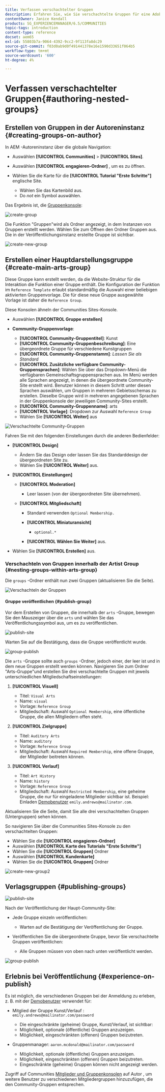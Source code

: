 ```yaml
---
title: Verfassen verschachtelter Gruppen
description: Erfahren Sie, wie Sie verschachtelte Gruppen für eine Adobe Experience Manager Communities-Site erstellen.
contentOwner: Janice Kendall
products: SG_EXPERIENCEMANAGER/6.5/COMMUNITIES
topic-tags: introduction
content-type: reference
docset: aem65
exl-id: 55803b7a-9064-4392-9cc2-9f113fa8dc29
source-git-commit: f03d0ab9d0f491441378e16e1590d33651f064b5
workflow-type: tm+mt
source-wordcount: '600'
ht-degree: 4%

---
```


# Verfassen verschachtelter Gruppen{#authoring-nested-groups}

## Erstellen von Gruppen in der Autoreninstanz {#creating-groups-on-author}

In AEM -Autoreninstanz über die globale Navigation:

* Auswählen **[!UICONTROL Communities]** > **[!UICONTROL Sites]**.
* Auswählen **[!UICONTROL engagieren-Ordner]** , um es zu öffnen.
* Wählen Sie die Karte für die **[!UICONTROL Tutorial &quot;Erste Schritte&quot;]** englische Site.

   * Wählen Sie das Kartenbild aus.
   * Do *not* ein Symbol auswählen.

Das Ergebnis ist, die [Gruppenkonsole](/help/communities/groups.md):

![create-group](assets/create-group.png)

Die Funktion &quot;Gruppen&quot;wird als Ordner angezeigt, in dem Instanzen von Gruppen erstellt werden. Wählen Sie zum Öffnen den Ordner Gruppen aus. Die in der Veröffentlichungsinstanz erstellte Gruppe ist sichtbar.

![create-new-group](assets/create-new-group.png)

## Erstellen einer Hauptdarstellungsgruppe {#create-main-arts-group}

Diese Gruppe kann erstellt werden, da die Website-Struktur für die Interaktion die Funktion einer Gruppe enthält. Die Konfiguration der Funktion im `Reference Template` erlaubt standardmäßig die Auswahl einer beliebigen aktivierten Gruppenvorlage. Die für diese neue Gruppe ausgewählte Vorlage ist daher die `Reference Group`.

Diese Konsolen ähneln der Communities Sites-Konsole.

* Auswählen **[!UICONTROL Gruppe erstellen]**

* **Community-Gruppenvorlage**:

   * **[!UICONTROL Community-Gruppentitel]**: Kunst
   * **[!UICONTROL Community-Gruppenbeschreibung]**: Eine übergeordnete Gruppe für verschiedene Kunstgruppen
   * **[!UICONTROL Community-Gruppenstamm]**: *Lassen Sie als Standard*
   * **[!UICONTROL Zusätzliche verfügbare Community-Gruppensprachen]**: Wählen Sie über das Dropdown-Menü die verfügbaren Gemeinschaftsgruppensprachen aus. Im Menü werden alle Sprachen angezeigt, in denen die übergeordnete Community-Site erstellt wird. Benutzer können in diesem Schritt unter diesen Sprachen auswählen, um Gruppen in mehreren Gebietsschemas zu erstellen. Dieselbe Gruppe wird in mehreren angegebenen Sprachen in der Gruppenkonsole der jeweiligen Community-Sites erstellt.
   * **[!UICONTROL Community-Gruppenname]**: arts
   * **[!UICONTROL Vorlage]**: Dropdown zur Auswahl `Reference Group`
   * Wählen Sie **[!UICONTROL Weiter]** aus

![Verschachtelte Community-Gruppen](assets/parent-to-nestedgroup.png)

Fahren Sie mit den folgenden Einstellungen durch die anderen Bedienfelder:

* **[!UICONTROL Design]**

   * Ändern Sie das Design oder lassen Sie das Standarddesign der übergeordneten Site zu.
   * Wählen Sie **[!UICONTROL Weiter]** aus.

* **[!UICONTROL Einstellungen]**

   * **[!UICONTROL Moderation]**

      * Leer lassen (von der übergeordneten Site übernehmen).

   * **[!UICONTROL Mitgliedschaft]**

      * Standard verwenden `Optional Membership.`

      * **[!UICONTROL Miniaturansicht]**
         * `optional.*`

      * **[!UICONTROL Wählen Sie Weiter]** aus.

* Wählen Sie **[!UICONTROL Erstellen]** aus.

### Verschachteln von Gruppen innerhalb der Artist Group {#nesting-groups-within-arts-group}

Die `groups` -Ordner enthält nun zwei Gruppen (aktualisieren Sie die Seite).

![Verschachteln der Gruppen](assets/create-community-group.png)

####  Gruppe veröffentlichen {#publish-group}

Vor dem Erstellen von Gruppen, die innerhalb der `arts` -Gruppe, bewegen Sie den Mauszeiger über die `arts` und wählen Sie das Veröffentlichungssymbol aus, um es zu veröffentlichen.

![publish-site](assets/publish-site.png)

Warten Sie auf die Bestätigung, dass die Gruppe veröffentlicht wurde.

![group-publish](assets/group-published.png)

Die `arts` -Gruppe sollte auch `groups` -Ordner, jedoch einer, der leer ist und in dem neue Gruppen erstellt werden können. Navigieren Sie zum Ordner &quot;Arts-Gruppe&quot;und erstellen Sie drei verschachtelte Gruppen mit jeweils unterschiedlichen Mitgliedschaftseinstellungen:

1. **[!UICONTROL Visuell]**

   * Titel: `Visual Arts`
   * Name: `visual`
   * Vorlage: `Reference Group`
   * Mitgliedschaft: Auswahl `Optional Membership`, eine öffentliche Gruppe, die allen Mitgliedern offen steht.

1. **[!UICONTROL Zielgruppe]**

   * Titel: `Auditory Arts`
   * Name: `auditory`
   * Vorlage: `Reference Group`
   * Mitgliedschaft: Auswahl `Required Membership`, eine offene Gruppe, der Mitglieder beitreten können.

1. **[!UICONTROL Verlauf]**

   * Titel: `Art History`
   * Name: `history`
   * Vorlage: `Reference Group`
   * Mitgliedschaft: Auswahl `Restricted Membership`, eine geheime Gruppe, die nur für eingeladene Mitglieder sichtbar ist. Beispiel: Einladen [Demobenutzer](/help/communities/tutorials.md#demo-users) `emily.andrews@mailinator.com`.

Aktualisieren Sie die Seite, damit Sie alle drei verschachtelten Gruppen (Untergruppen) sehen können.

So navigieren Sie über die Communities Sites-Konsole zu den verschachtelten Gruppen:

* Wählen Sie die **[!UICONTROL engagieren-Ordner]**
* Auswählen **[!UICONTROL Karte des Tutorials &quot;Erste Schritte&quot;]**
* Wählen Sie die **[!UICONTROL Gruppen]** Ordner
* Auswählen **[!UICONTROL Kundenkarte]**
* Wählen Sie die **[!UICONTROL Gruppen]** Ordner

![create-new-group2](assets/create-new-group2.png)

## Verlagsgruppen {#publishing-groups}

![publish-site](assets/publish-site.png)

Nach der Veröffentlichung der Haupt-Community-Site:

* Jede Gruppe einzeln veröffentlichen:

   * Warten auf die Bestätigung der Veröffentlichung der Gruppe.

* Veröffentlichen Sie die übergeordnete Gruppe, bevor Sie verschachtelte Gruppen veröffentlichen:

   * Alle Gruppen müssen von oben nach unten veröffentlicht werden.

![group-publish](assets/group-published.png)

## Erlebnis bei Veröffentlichung {#experience-on-publish}

Es ist möglich, die verschiedenen Gruppen bei der Anmeldung zu erleben, z. B. mit der [Demobenutzer](/help/communities/tutorials.md#demo-users) verwendet für:

* Mitglied der Gruppe Kunst/Verlauf : `emily.andrews@mailinator.com/password`
   * Die eingeschränkte (geheime) Gruppe, Kunst/Verlauf, ist sichtbar:
   * Möglichkeit, optionale (öffentliche) Gruppen anzuzeigen.
   * Möglichkeit, eingeschränkten (offenen) Gruppen beizutreten.

* Gruppenmanager: `aaron.mcdonald@mailinator.com/password`

   * Möglichkeit, optionale (öffentliche) Gruppen anzuzeigen.
   * Möglichkeit, eingeschränkten (offenen) Gruppen beizutreten.
   * Eingeschränkte (geheime) Gruppen können nicht angezeigt werden.

Zugriff auf Communities [Mitglieder und Gruppenkonsolen](/help/communities/members.md) auf Autor , um weitere Benutzer zu verschiedenen Mitgliedergruppen hinzuzufügen, die den Community-Gruppen entsprechen.
